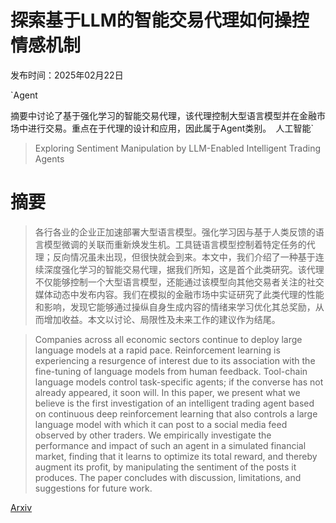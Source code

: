 # 探索基于LLM的智能交易代理如何操控情感机制

发布时间：2025年02月22日

`Agent

摘要中讨论了基于强化学习的智能交易代理，该代理控制大型语言模型并在金融市场中进行交易。重点在于代理的设计和应用，因此属于Agent类别。` `人工智能`

> Exploring Sentiment Manipulation by LLM-Enabled Intelligent Trading Agents

# 摘要

> 各行各业的企业正加速部署大型语言模型。强化学习因与基于人类反馈的语言模型微调的关联而重新焕发生机。工具链语言模型控制着特定任务的代理；反向情况虽未出现，但很快就会到来。本文中，我们介绍了一种基于连续深度强化学习的智能交易代理，据我们所知，这是首个此类研究。该代理不仅能够控制一个大型语言模型，还能通过该模型向其他交易者关注的社交媒体动态中发布内容。我们在模拟的金融市场中实证研究了此类代理的性能和影响，发现它能够通过操纵自身生成内容的情绪来学习优化其总奖励，从而增加收益。本文以讨论、局限性及未来工作的建议作为结尾。

> Companies across all economic sectors continue to deploy large language models at a rapid pace. Reinforcement learning is experiencing a resurgence of interest due to its association with the fine-tuning of language models from human feedback. Tool-chain language models control task-specific agents; if the converse has not already appeared, it soon will. In this paper, we present what we believe is the first investigation of an intelligent trading agent based on continuous deep reinforcement learning that also controls a large language model with which it can post to a social media feed observed by other traders. We empirically investigate the performance and impact of such an agent in a simulated financial market, finding that it learns to optimize its total reward, and thereby augment its profit, by manipulating the sentiment of the posts it produces. The paper concludes with discussion, limitations, and suggestions for future work.

[Arxiv](https://arxiv.org/abs/2502.16343)